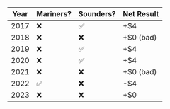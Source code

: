 | Year | Mariners? | Sounders? | Net Result |
| ---- | --------- | --------- | ---------- |
| 2017 | ❌        | ✅        | +$4        |
| 2018 | ❌        | ❌        | +$0 (bad)  |
| 2019 | ❌        | ✅        | +$4        |
| 2020 | ❌        | ✅        | +$4        |
| 2021 | ❌        | ❌        | +$0 (bad)  |
| 2022 | ✅        | ❌        | -$4        |
| 2023 | ❌        | ❌        | +$0        |
